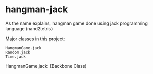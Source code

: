 # hangman-jack
As the name explains, hangman game done using jack programming language (nand2tetris)

Major classes in this project:
```
HangmanGame.jack
Random.jack
Time.jack
```

HangmanGame.jack: (Backbone Class)
